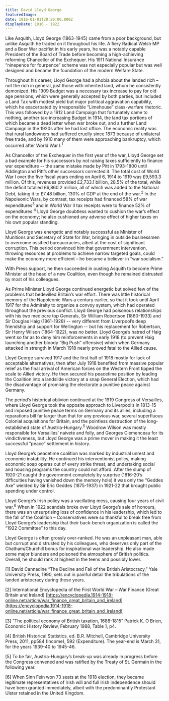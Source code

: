 ```yaml
---
title: David Lloyd George
featuredImage:
date: 1916-01-01T20:20:00.000Z
displayDate: 1916 - 1922
---
```


Like Asquith, Lloyd George (1863-1945) came from a poor background, but unlike Asquith he traded on it throughout his life. A fiery Radical Welsh MP and a Boer War pacifist in his early years, he was a notably capable President of the Board of Trade before becoming a high-achieving reforming Chancellor of the Exchequer. His 1911 National Insurance “ninepence for fourpence” scheme was not especially popular but was well designed and became the foundation of the modern Welfare State.

Throughout his career, Lloyd George had a phobia about the landed rich – not the rich in general, just those with inherited land, whom he consistently demonized. His 1909 Budget was a necessary tax increase to pay for old age pensions, which were generally accepted by both parties, but included a Land Tax with modest yield but major political aggravation capability, which he exacerbated by irresponsible “Limehouse” class-warfare rhetoric. This was followed by a 1912 Land Campaign that fortunately came to nothing, another tax-increasing Budget in 1914, the land tax portions of which became a dead letter when war broke out, and a further Land Campaign in the 1920s after he had lost office. The economic reality was that rural landowners had suffered cruelly since 1873 because of unilateral free trade, and by 1910 many of them were approaching bankruptcy, which occurred after World War I.<sup>1</sup>

As Chancellor of the Exchequer in the first year of the war, Lloyd George set a bad example for his successors by not raising taxes sufficiently to finance war expenditure -- the same mistake made by Pitt in 1793-1800 until Addington and Pitt’s other successors corrected it. The total cost of World War I over the five fiscal years ending on April 6, 1914 to 1919 was £9,593.3 million. Of this, revenues provided £2,733.1 billion, 28.5% of the total, while the deficit totalled £6,860.2 million, all of which was added to the National Debt, taking it to £7.48 billion, 130% of GDP at the end of the war.<sup>2</sup> In the Napoleonic Wars, by contrast, tax receipts had financed 58% of war expenditures<sup>3</sup> and in World War II tax receipts were to finance 52% of expenditures.<sup>4</sup> Lloyd George doubtless wanted to cushion the war’s effect on the economy; he also cushioned any adverse effect of higher taxes on his own popular standing.

Lloyd George was energetic and notably successful as Minister of Munitions and Secretary of State for War, bringing in outside businessmen to overcome ossified bureaucracies, albeit at the cost of significant corruption. This period convinced him that government intervention, throwing resources at problems to achieve narrow targeted goals, could make the economy more efficient – he became a believer in “war socialism.”

With Press support, he then succeeded in ousting Asquith to become Prime Minister at the head of a new Coalition, even though he remained distrusted by most of his colleagues.

As Prime Minister Lloyd George continued energetic but solved few of the problems that bedevilled Britain’s war effort. There was little historical memory of the Napoleonic Wars a century earlier, so that it took until April 1917 for the Admiralty to organize a convoy system, which had operated throughout the previous conflict. Lloyd George had poisonous relationships with his two mediocre top Generals, Sir William Robertson (1860-1933) and Sir Douglas Haig (1861-1928) -- very different from Liverpool’s deep friendship and support for Wellington -- but his replacement for Robertson, Sir Henry Wilson (1864-1922), was no better. Lloyd George’s hatred of Haig went so far as to deny him reinforcements in early 1918 (to prevent Haig launching another bloody “Big Push” offensive) which when Germany attacked in strength in March 1918 nearly proved fatal to the Allied cause.

Lloyd George survived 1917 and the first half of 1918 mostly for lack of acceptable alternatives, then after July 1918 benefited from massive popular relief as the final arrival of American forces on the Western Front tipped the scale to Allied victory. He then secured his peacetime position by leading the Coalition into a landslide victory at a snap General Election, which had the disadvantage of promising the electorate a punitive peace against Germany.

The period’s historical oblivion continued at the 1919 Congress of Versailles, where Lloyd George took the opposite approach to Liverpool’s in 1813-15 and imposed punitive peace terms on Germany and its allies, including a reparations bill far larger than that for any previous war, several superfluous Colonial acquisitions for Britain, and the pointless destruction of the long-established state of Austria-Hungary.<sup>5</sup> Woodrow Wilson was mostly responsible for Versailles’ naivete and folly, and Georges Clemenceau for its vindictiveness, but Lloyd George was a prime mover in making it the least successful “peace” settlement in history.

Lloyd George’s peacetime coalition was marked by industrial unrest and economic instability. He continued his interventionist policy, making economic soap operas out of every strike threat, and undertaking social and housing programs the country could not afford. After the slump of 1920-21 caught the government completely by surprise (1816-20’s difficulties having vanished down the memory hole) it was only the “Geddes Axe” wielded by Sir Eric Geddes (1875-1937) in 1921-22 that brought public spending under control.

Lloyd George’s Irish policy was a vacillating mess, causing four years of civil war.<sup>6</sup> When in 1922 scandals broke over Lloyd George’s sale of honours, there was an unsurprising loss of confidence in his leadership, which led to the fall of the Coalition – Conservatives were so thankful to break free from Lloyd George’s leadership that their back-bench organization is called the “1922 Committee” to this day.

Lloyd George is often grossly over-ranked. He was an unpleasant man, able but corrupt and distrusted by his colleagues, who deserves only part of the Chatham/Churchill bonus for inspirational war leadership. He also made some major blunders and poisoned the atmosphere of British politics. Overall, he should rank at highest in the teens and possibly lower.

\[1] David Cannadine “The Decline and Fall of the British Aristocracy,” Yale University Press, 1990, sets out in painful detail the tribulations of the landed aristocracy during these years.

\[2] International Encyclopedia of the First World War – War Finance (Great Britain and Ireland) [https://encyclopedia.1914-1918-online.net/article/war_finance_great_britain_and_ireland](https://encyclopedia.1914-1918-online.net/article/war_finance_great_britain_and_ireland)

\[3] “The political economy of British taxation, 1688-1815” Patrick K. O Brien, Economic History Review, February 1988, Table 1, p4.

\[4] British Historical Statistics, ed. B.R. Mitchell, Cambridge University Press, 2011, pp584 (Income), 592 (Expenditure). The year-end is March 31, for the years 1939-40 to 1945-46.

\[5] To be fair, Austria-Hungary’s break-up was already in progress before the Congress convened and was ratified by the Treaty of St. Germain in the following year.

\[6] When Sinn Fein won 73 seats at the 1918 election, they became legitimate representatives of Irish will and full Irish independence should have been granted immediately, albeit with the predominantly Protestant Ulster retained in the United Kingdom.
